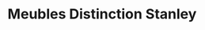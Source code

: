 ---
title: "Meubles Distinction Stanley"
url: /magog/meubles-distinction-stanley/
shop: furniture
---